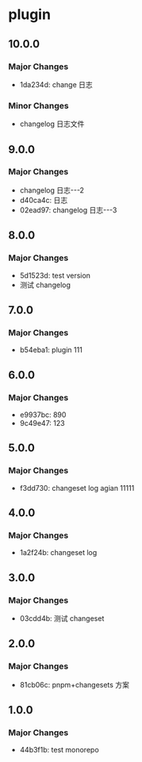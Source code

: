 # plugin

## 10.0.0

### Major Changes

- 1da234d: change 日志

### Minor Changes

- changelog 日志文件

## 9.0.0

### Major Changes

- changelog 日志---2
- d40ca4c: 日志
- 02ead97: changelog 日志---3

## 8.0.0

### Major Changes

- 5d1523d: test version
- 测试 changelog

## 7.0.0

### Major Changes

- b54eba1: plugin 111

## 6.0.0

### Major Changes

- e9937bc: 890
- 9c49e47: 123

## 5.0.0

### Major Changes

- f3dd730: changeset log agian 11111

## 4.0.0

### Major Changes

- 1a2f24b: changeset log

## 3.0.0

### Major Changes

- 03cdd4b: 测试 changeset

## 2.0.0

### Major Changes

- 81cb06c: pnpm+changesets 方案

## 1.0.0

### Major Changes

- 44b3f1b: test monorepo
